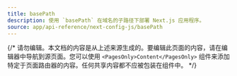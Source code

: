 ```yaml
---
title: basePath
description: 使用 `basePath` 在域名的子路径下部署 Next.js 应用程序。
source: app/api-reference/next-config-js/basePath
---
```


{/* 请勿编辑。本文档的内容是从上述来源生成的。要编辑此页面的内容，请在编辑器中导航到源页面。您可以使用 `<PagesOnly>Content</PagesOnly>` 组件来添加特定于页面路由器的内容。任何共享内容都不应被包装在组件中。 */}